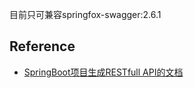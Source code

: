 

目前只可兼容springfox-swagger:2.6.1

## Reference

- [SpringBoot项目生成RESTfull API的文档](https://www.jianshu.com/p/af7a6f29bf4f)